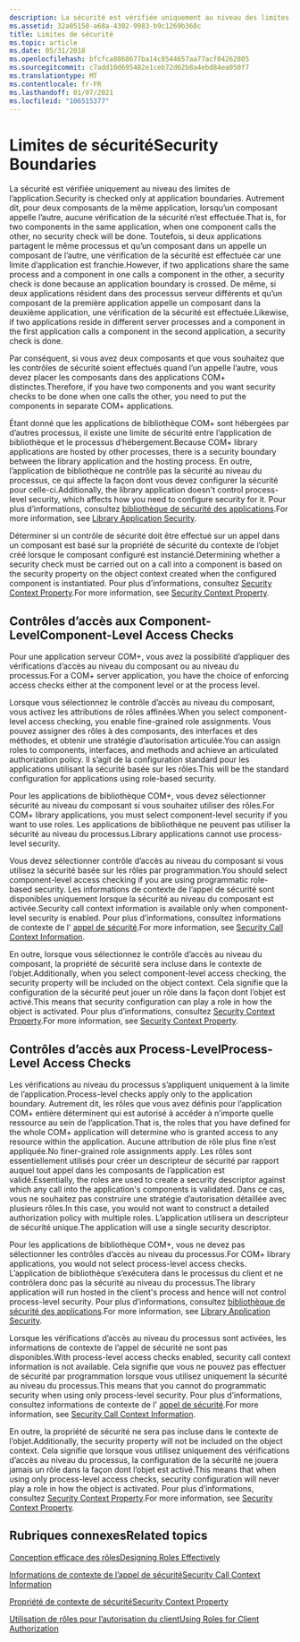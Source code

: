 ```yaml
---
description: La sécurité est vérifiée uniquement au niveau des limites de l’application.
ms.assetid: 32a05150-a68a-4302-9983-b9c1269b368c
title: Limites de sécurité
ms.topic: article
ms.date: 05/31/2018
ms.openlocfilehash: bfcfca8868677ba14c8544657aa77acf04262805
ms.sourcegitcommit: c7add10d695482e1ceb72d62b8a4ebd84ea050f7
ms.translationtype: MT
ms.contentlocale: fr-FR
ms.lasthandoff: 01/07/2021
ms.locfileid: "106515377"
---
```

# <a name="security-boundaries"></a><span data-ttu-id="68445-103">Limites de sécurité</span><span class="sxs-lookup"><span data-stu-id="68445-103">Security Boundaries</span></span>

<span data-ttu-id="68445-104">La sécurité est vérifiée uniquement au niveau des limites de l’application.</span><span class="sxs-lookup"><span data-stu-id="68445-104">Security is checked only at application boundaries.</span></span> <span data-ttu-id="68445-105">Autrement dit, pour deux composants de la même application, lorsqu’un composant appelle l’autre, aucune vérification de la sécurité n’est effectuée.</span><span class="sxs-lookup"><span data-stu-id="68445-105">That is, for two components in the same application, when one component calls the other, no security check will be done.</span></span> <span data-ttu-id="68445-106">Toutefois, si deux applications partagent le même processus et qu’un composant dans un appelle un composant de l’autre, une vérification de la sécurité est effectuée car une limite d’application est franchie.</span><span class="sxs-lookup"><span data-stu-id="68445-106">However, if two applications share the same process and a component in one calls a component in the other, a security check is done because an application boundary is crossed.</span></span> <span data-ttu-id="68445-107">De même, si deux applications résident dans des processus serveur différents et qu’un composant de la première application appelle un composant dans la deuxième application, une vérification de la sécurité est effectuée.</span><span class="sxs-lookup"><span data-stu-id="68445-107">Likewise, if two applications reside in different server processes and a component in the first application calls a component in the second application, a security check is done.</span></span>

<span data-ttu-id="68445-108">Par conséquent, si vous avez deux composants et que vous souhaitez que les contrôles de sécurité soient effectués quand l’un appelle l’autre, vous devez placer les composants dans des applications COM+ distinctes.</span><span class="sxs-lookup"><span data-stu-id="68445-108">Therefore, if you have two components and you want security checks to be done when one calls the other, you need to put the components in separate COM+ applications.</span></span>

<span data-ttu-id="68445-109">Étant donné que les applications de bibliothèque COM+ sont hébergées par d’autres processus, il existe une limite de sécurité entre l’application de bibliothèque et le processus d’hébergement.</span><span class="sxs-lookup"><span data-stu-id="68445-109">Because COM+ library applications are hosted by other processes, there is a security boundary between the library application and the hosting process.</span></span> <span data-ttu-id="68445-110">En outre, l’application de bibliothèque ne contrôle pas la sécurité au niveau du processus, ce qui affecte la façon dont vous devez configurer la sécurité pour celle-ci.</span><span class="sxs-lookup"><span data-stu-id="68445-110">Additionally, the library application doesn't control process-level security, which affects how you need to configure security for it.</span></span> <span data-ttu-id="68445-111">Pour plus d’informations, consultez [bibliothèque de sécurité des applications](library-application-security.md).</span><span class="sxs-lookup"><span data-stu-id="68445-111">For more information, see [Library Application Security](library-application-security.md).</span></span>

<span data-ttu-id="68445-112">Déterminer si un contrôle de sécurité doit être effectué sur un appel dans un composant est basé sur la propriété de sécurité du contexte de l’objet créé lorsque le composant configuré est instancié.</span><span class="sxs-lookup"><span data-stu-id="68445-112">Determining whether a security check must be carried out on a call into a component is based on the security property on the object context created when the configured component is instantiated.</span></span> <span data-ttu-id="68445-113">Pour plus d’informations, consultez [Security Context Property](security-context-property.md).</span><span class="sxs-lookup"><span data-stu-id="68445-113">For more information, see [Security Context Property](security-context-property.md).</span></span>

## <a name="component-level-access-checks"></a><span data-ttu-id="68445-114">Contrôles d’accès aux Component-Level</span><span class="sxs-lookup"><span data-stu-id="68445-114">Component-Level Access Checks</span></span>

<span data-ttu-id="68445-115">Pour une application serveur COM+, vous avez la possibilité d’appliquer des vérifications d’accès au niveau du composant ou au niveau du processus.</span><span class="sxs-lookup"><span data-stu-id="68445-115">For a COM+ server application, you have the choice of enforcing access checks either at the component level or at the process level.</span></span>

<span data-ttu-id="68445-116">Lorsque vous sélectionnez le contrôle d’accès au niveau du composant, vous activez les attributions de rôles affinées.</span><span class="sxs-lookup"><span data-stu-id="68445-116">When you select component-level access checking, you enable fine-grained role assignments.</span></span> <span data-ttu-id="68445-117">Vous pouvez assigner des rôles à des composants, des interfaces et des méthodes, et obtenir une stratégie d’autorisation articulée.</span><span class="sxs-lookup"><span data-stu-id="68445-117">You can assign roles to components, interfaces, and methods and achieve an articulated authorization policy.</span></span> <span data-ttu-id="68445-118">Il s’agit de la configuration standard pour les applications utilisant la sécurité basée sur les rôles.</span><span class="sxs-lookup"><span data-stu-id="68445-118">This will be the standard configuration for applications using role-based security.</span></span>

<span data-ttu-id="68445-119">Pour les applications de bibliothèque COM+, vous devez sélectionner sécurité au niveau du composant si vous souhaitez utiliser des rôles.</span><span class="sxs-lookup"><span data-stu-id="68445-119">For COM+ library applications, you must select component-level security if you want to use roles.</span></span> <span data-ttu-id="68445-120">Les applications de bibliothèque ne peuvent pas utiliser la sécurité au niveau du processus.</span><span class="sxs-lookup"><span data-stu-id="68445-120">Library applications cannot use process-level security.</span></span>

<span data-ttu-id="68445-121">Vous devez sélectionner contrôle d’accès au niveau du composant si vous utilisez la sécurité basée sur les rôles par programmation.</span><span class="sxs-lookup"><span data-stu-id="68445-121">You should select component-level access checking if you are using programmatic role-based security.</span></span> <span data-ttu-id="68445-122">Les informations de contexte de l’appel de sécurité sont disponibles uniquement lorsque la sécurité au niveau du composant est activée.</span><span class="sxs-lookup"><span data-stu-id="68445-122">Security call context information is available only when component-level security is enabled.</span></span> <span data-ttu-id="68445-123">Pour plus d’informations, consultez informations de contexte de l' [appel de sécurité](security-call-context-information.md).</span><span class="sxs-lookup"><span data-stu-id="68445-123">For more information, see [Security Call Context Information](security-call-context-information.md).</span></span>

<span data-ttu-id="68445-124">En outre, lorsque vous sélectionnez le contrôle d’accès au niveau du composant, la propriété de sécurité sera incluse dans le contexte de l’objet.</span><span class="sxs-lookup"><span data-stu-id="68445-124">Additionally, when you select component-level access checking, the security property will be included on the object context.</span></span> <span data-ttu-id="68445-125">Cela signifie que la configuration de la sécurité peut jouer un rôle dans la façon dont l’objet est activé.</span><span class="sxs-lookup"><span data-stu-id="68445-125">This means that security configuration can play a role in how the object is activated.</span></span> <span data-ttu-id="68445-126">Pour plus d’informations, consultez [Security Context Property](security-context-property.md).</span><span class="sxs-lookup"><span data-stu-id="68445-126">For more information, see [Security Context Property](security-context-property.md).</span></span>

## <a name="process-level-access-checks"></a><span data-ttu-id="68445-127">Contrôles d’accès aux Process-Level</span><span class="sxs-lookup"><span data-stu-id="68445-127">Process-Level Access Checks</span></span>

<span data-ttu-id="68445-128">Les vérifications au niveau du processus s’appliquent uniquement à la limite de l’application.</span><span class="sxs-lookup"><span data-stu-id="68445-128">Process-level checks apply only to the application boundary.</span></span> <span data-ttu-id="68445-129">Autrement dit, les rôles que vous avez définis pour l’application COM+ entière déterminent qui est autorisé à accéder à n’importe quelle ressource au sein de l’application.</span><span class="sxs-lookup"><span data-stu-id="68445-129">That is, the roles that you have defined for the whole COM+ application will determine who is granted access to any resource within the application.</span></span> <span data-ttu-id="68445-130">Aucune attribution de rôle plus fine n’est appliquée.</span><span class="sxs-lookup"><span data-stu-id="68445-130">No finer-grained role assignments apply.</span></span> <span data-ttu-id="68445-131">Les rôles sont essentiellement utilisés pour créer un descripteur de sécurité par rapport auquel tout appel dans les composants de l’application est validé.</span><span class="sxs-lookup"><span data-stu-id="68445-131">Essentially, the roles are used to create a security descriptor against which any call into the application's components is validated.</span></span> <span data-ttu-id="68445-132">Dans ce cas, vous ne souhaitez pas construire une stratégie d’autorisation détaillée avec plusieurs rôles.</span><span class="sxs-lookup"><span data-stu-id="68445-132">In this case, you would not want to construct a detailed authorization policy with multiple roles.</span></span> <span data-ttu-id="68445-133">L’application utilisera un descripteur de sécurité unique.</span><span class="sxs-lookup"><span data-stu-id="68445-133">The application will use a single security descriptor.</span></span>

<span data-ttu-id="68445-134">Pour les applications de bibliothèque COM+, vous ne devez pas sélectionner les contrôles d’accès au niveau du processus.</span><span class="sxs-lookup"><span data-stu-id="68445-134">For COM+ library applications, you would not select process-level access checks.</span></span> <span data-ttu-id="68445-135">L’application de bibliothèque s’exécutera dans le processus du client et ne contrôlera donc pas la sécurité au niveau du processus.</span><span class="sxs-lookup"><span data-stu-id="68445-135">The library application will run hosted in the client's process and hence will not control process-level security.</span></span> <span data-ttu-id="68445-136">Pour plus d’informations, consultez [bibliothèque de sécurité des applications](library-application-security.md).</span><span class="sxs-lookup"><span data-stu-id="68445-136">For more information, see [Library Application Security](library-application-security.md).</span></span>

<span data-ttu-id="68445-137">Lorsque les vérifications d’accès au niveau du processus sont activées, les informations de contexte de l’appel de sécurité ne sont pas disponibles.</span><span class="sxs-lookup"><span data-stu-id="68445-137">With process-level access checks enabled, security call context information is not available.</span></span> <span data-ttu-id="68445-138">Cela signifie que vous ne pouvez pas effectuer de sécurité par programmation lorsque vous utilisez uniquement la sécurité au niveau du processus.</span><span class="sxs-lookup"><span data-stu-id="68445-138">This means that you cannot do programmatic security when using only process-level security.</span></span> <span data-ttu-id="68445-139">Pour plus d’informations, consultez informations de contexte de l' [appel de sécurité](security-call-context-information.md).</span><span class="sxs-lookup"><span data-stu-id="68445-139">For more information, see [Security Call Context Information](security-call-context-information.md).</span></span>

<span data-ttu-id="68445-140">En outre, la propriété de sécurité ne sera pas incluse dans le contexte de l’objet.</span><span class="sxs-lookup"><span data-stu-id="68445-140">Additionally, the security property will not be included on the object context.</span></span> <span data-ttu-id="68445-141">Cela signifie que lorsque vous utilisez uniquement des vérifications d’accès au niveau du processus, la configuration de la sécurité ne jouera jamais un rôle dans la façon dont l’objet est activé.</span><span class="sxs-lookup"><span data-stu-id="68445-141">This means that when using only process-level access checks, security configuration will never play a role in how the object is activated.</span></span> <span data-ttu-id="68445-142">Pour plus d’informations, consultez [Security Context Property](security-context-property.md).</span><span class="sxs-lookup"><span data-stu-id="68445-142">For more information, see [Security Context Property](security-context-property.md).</span></span>

## <a name="related-topics"></a><span data-ttu-id="68445-143">Rubriques connexes</span><span class="sxs-lookup"><span data-stu-id="68445-143">Related topics</span></span>

<dl> <dt>

[<span data-ttu-id="68445-144">Conception efficace des rôles</span><span class="sxs-lookup"><span data-stu-id="68445-144">Designing Roles Effectively</span></span>](designing-roles-effectively.md)
</dt> <dt>

[<span data-ttu-id="68445-145">Informations de contexte de l’appel de sécurité</span><span class="sxs-lookup"><span data-stu-id="68445-145">Security Call Context Information</span></span>](security-call-context-information.md)
</dt> <dt>

[<span data-ttu-id="68445-146">Propriété de contexte de sécurité</span><span class="sxs-lookup"><span data-stu-id="68445-146">Security Context Property</span></span>](security-context-property.md)
</dt> <dt>

[<span data-ttu-id="68445-147">Utilisation de rôles pour l’autorisation du client</span><span class="sxs-lookup"><span data-stu-id="68445-147">Using Roles for Client Authorization</span></span>](using-roles-for-client-authorization.md)
</dt> </dl>

 

 



